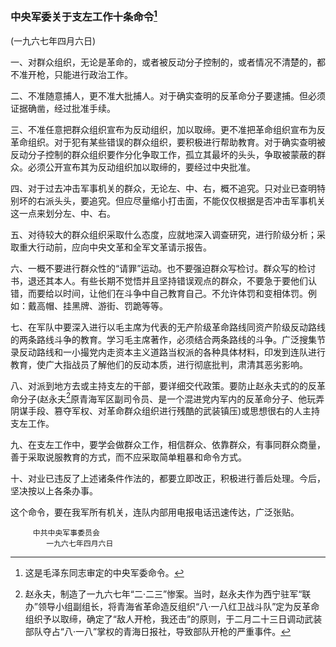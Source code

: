 ### 中央军委关于支左工作十条命令[^07-32-0]

(一九六七年四月六日)

一、对群众组织，无论是革命的，或者被反动分子控制的，或者情况不清楚的，都不准开枪，只能进行政治工作。

二、不准随意捕人，更不准大批捕人。对于确实查明的反革命分子要逮捕。但必须证据确凿，经过批准手续。

三、不准任意把群众组织宣布为反动组织，加以取缔。更不准把革命组织宣布为反革命组织。对于犯有某些错误的群众组织，要积极进行帮助教育。对于确实查明被反动分子控制的群众组织要作分化争取工作，孤立其最坏的头头，争取被蒙蔽的群众。必须公开宣布其为反动组织加以取缔的，要经过中央批准。

四、对于过去冲击军事机关的群众，无论左、中、右，概不追究。只对业已查明特别坏的右派头头，要追究。但应尽量缩小打击面，不能仅仅根据是否冲击军事机关这一点来划分左、中、右。

五、对待较大的群众组织采取什么态度，应就地深入调查研究，进行阶级分析；采取重大行动前，应向中央文革和全军文革请示报告。

六、一概不要进行群众性的“请罪”运动。也不要强迫群众写检讨。群众写的检讨书，退还其本人。有些长期不觉悟并且坚持错误观点的群众，不要急于要他们认错，而要给以时间，让他们在斗争中自己教育自己。不允许体罚和变相体罚。例如：戴高帽、挂黑牌、游街、罚跪等等。

七、在军队中要深入进行以毛主席为代表的无产阶级革命路线同资产阶级反动路线的两条路线斗争的教育。学习毛主席著作，必须结合两条路线的斗争。广泛搜集节录反动路线和一小撮党内走资本主义道路当权派的各种具体材料，印发到连队进行教育，使广大指战员了解他们的反动本质，进行彻底批判，肃清其恶劣影响。

八、对派到地方去或主持支左的干部，要详细交代政策。要防止赵永夫式的的反革命分子(赵永夫[^07-32-1]原青海军区副司令员、是一个混进党内军内的反革命分子、他玩弄阴谋手段、篡夺军权、对革命群众组织进行残酷的武装镇压)或思想很右的人主持支左工作。

九、在支左工作中，要学会做群众工作，相信群众、依靠群众，有事同群众商量，善于采取说服教育的方式，而不应采取简单粗暴和命令方式。

十、对业已违反了上述诸条件作法的，都要立即改正，积极进行善后处理。今后，坚决按以上各条办事。

这个命令，要在我军所有机关，连队内部用电报电话迅速传达，广泛张贴。


         中共中央军事委员会
            一九六七年四月六日


[^07-32-0]: 这是毛泽东同志审定的中央军委命令。
[^07-32-1]: 赵永夫，制造了一九六七年“二·二三”惨案。当时，赵永夫作为西宁驻军“联办”领导小组副组长，将青海省革命造反组织“八·一八红卫战斗队”定为反革命组织予以取缔，确定了“敌人开枪，我还击”的原则，于二月二十三日调动武装部队夺占“八·一八”掌权的青海日报社，导致部队开枪的严重事件。
